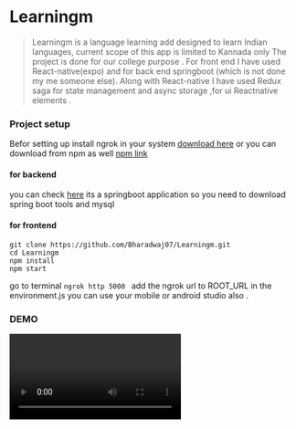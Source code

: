 # Learningm
> Learningm is a language learning add designed to learn Indian languages, current scope of this app is limited to Kannada only
>The project is done for our college purpose .
>For front end I have used React-native(expo) and for back end springboot (which is not done my me someone else).
> Along with React-native I have used Redux saga for state management and async storage ,for ui Reactnative elements .




### Project setup
Befor setting up install ngrok in your system  [download here](https://ngrok.com/download)
or you can download from npm as well [npm link](https://www.npmjs.com/package/ngrok)

#### for backend 
you can check [here](https://github.com/AishwaryaGits/LearningmApiService.git)
its a springboot application  so you need to download spring boot tools and 
mysql 

#### for frontend

```
git clone https://github.com/Bharadwaj07/Learningm.git
cd Learningm
npm install
npm start
```
go to terminal 
`ngrok http 5000
`
add the ngrok url to ROOT_URL in the environment.js
you can use your mobile or android studio also .

### DEMO
<!-- <figure class="video_container">
  <iframe src="./ScreenRecording/learningmDemo.mp4" frameborder="0" allowfullscreen="true"> </iframe>
</figure> -->
<video><source src="./ScreenRecording/learningmDemo.mp4" type="video/mp4"></video>
<!-- ![Demo](ScreenRecording/learningmDemo.mp4) -->
